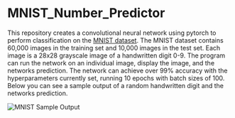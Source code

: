 # MNIST_Number_Predictor
This repository creates a convolutional neural network using pytorch to perform classification on the [MNIST dataset](http://yann.lecun.com/exdb/mnist/).   The MNIST dataset contains 60,000 images in the training set and 10,000 images in the test set.  Each image is a 28x28 grayscale image of a handwritten digit 0-9.  The program can run the network on an individual image, display the image, and the networks prediction.  The network can achieve over 99% accuracy with the hyperparameters currently set, running 10 epochs with batch sizes of 100.  Below you can see a sample output of a random handwritten digit and the networks prediction.

![MNIST Sample Output](https://github.com/justin02-dev/MNIST_Number_Predictor/blob/master/Assets/MNIST_Sample_Output.png)
